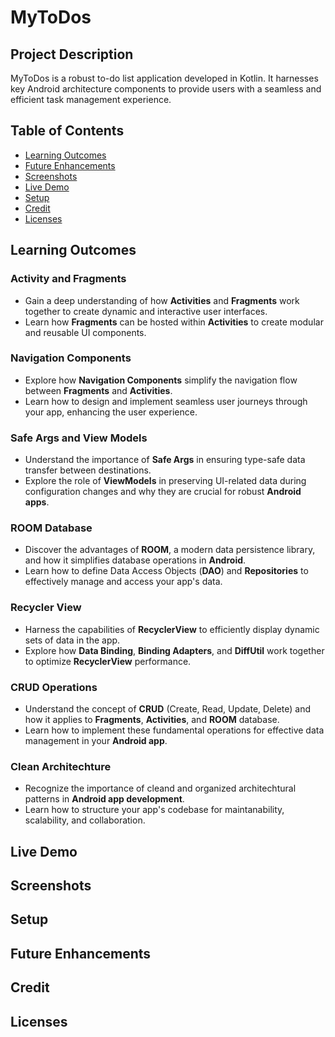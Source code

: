 # MyToDos
## Project Description
MyToDos is a robust to-do list application developed in Kotlin. It harnesses key Android architecture components to provide users with a seamless and efficient task management experience.

## Table of Contents
- [Learning Outcomes](#learning-outcomes)
- [Future Enhancements](#future-enhancements)
- [Screenshots](#screenshots)
- [Live Demo](#live-demo)
- [Setup](#setup)
- [Credit](#credit)
- [Licenses](#license)
<a name="learning-outcomes"></a>
## Learning Outcomes
### Activity and Fragments
* Gain a deep understanding of how **Activities** and **Fragments** work together to create dynamic and interactive user interfaces.
* Learn how **Fragments** can be hosted within **Activities** to create modular and reusable UI components.
### Navigation Components
* Explore how **Navigation Components** simplify the navigation flow between **Fragments** and **Activities**.
* Learn how to design and implement seamless user journeys through your app, enhancing the user experience.
### Safe Args and View Models
* Understand the importance of **Safe Args** in ensuring type-safe data transfer between destinations.
* Explore the role of **ViewModels** in preserving UI-related data during configuration changes and why they are crucial for robust **Android apps**.
### ROOM Database
* Discover the advantages of **ROOM**, a modern data persistence library, and how it simplifies database operations in **Android**.
* Learn how to define Data Access Objects (**DAO**) and **Repositories** to effectively manage and access your app's data.
### Recycler View
* Harness the capabilities of **RecyclerView** to efficiently display dynamic sets of data in the app.
* Explore how **Data Binding**, **Binding Adapters**, and **DiffUtil** work together to optimize **RecyclerView** performance.
### CRUD Operations
* Understand the concept of **CRUD** (Create, Read, Update, Delete) and how it applies to **Fragments**, **Activities**, and **ROOM** database.
* Learn how to implement these fundamental operations for effective data management in your **Android app**.
### Clean Architechture
* Recognize the importance of cleand and organized architechtural patterns in **Android app development**.
* Learn how to structure your app's codebase for maintanability, scalability, and collaboration. 
<a name="live-demo"></a>
## Live Demo
<a name="screenshots"></a>
## Screenshots
<a name="setup"></a>
## Setup
<a name="#future-enhancements"></a>
## Future Enhancements
<a name="credit"></a>
## Credit
<a name="license"></a>
## Licenses
